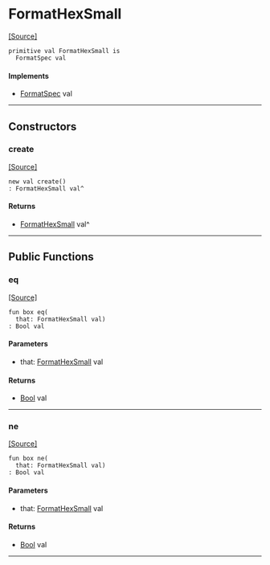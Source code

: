 # FormatHexSmall
<span class="source-link">[[Source]](src/format/format_spec.md#L-0-12)</span>
```pony
primitive val FormatHexSmall is
  FormatSpec val
```

#### Implements

* [FormatSpec](format-FormatSpec.md) val

---

## Constructors

### create
<span class="source-link">[[Source]](src/format/format_spec.md#L-0-12)</span>


```pony
new val create()
: FormatHexSmall val^
```

#### Returns

* [FormatHexSmall](format-FormatHexSmall.md) val^

---

## Public Functions

### eq
<span class="source-link">[[Source]](src/format/format_spec.md#L-0-13)</span>


```pony
fun box eq(
  that: FormatHexSmall val)
: Bool val
```
#### Parameters

*   that: [FormatHexSmall](format-FormatHexSmall.md) val

#### Returns

* [Bool](builtin-Bool.md) val

---

### ne
<span class="source-link">[[Source]](src/format/format_spec.md#L-0-13)</span>


```pony
fun box ne(
  that: FormatHexSmall val)
: Bool val
```
#### Parameters

*   that: [FormatHexSmall](format-FormatHexSmall.md) val

#### Returns

* [Bool](builtin-Bool.md) val

---

